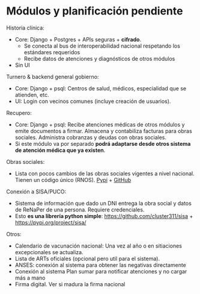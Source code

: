 # Módulos y planificación pendiente

Historia clínica:
 - Core: Django + Postgres + APIs seguras + **cifrado**.
   + Se conecta al bus de interoperabilidad nacional respetando los estándares requeridos
   + Recibe datos de atenciones y diagnósticos de otros módulos
 - Sin UI

Turnero & backend general gobierno:
 - Core: Django + psql: Centros de salud, médicos, especialidad que se atienden, etc.
 - UI: Login con vecinos comunes (incluye creación de usuarios). 

Recupero:
 - Core: Django + psql: Recibe atenciones médicas de otros módulos y emite documentos a firmar. Almacena y contabiliza facturas para obras sociales. Administra cobranzas y deudas con obras sociales. 
 - Si este módulo va por separado **podrá adaptarse desde otros sistema de atención médica que ya existen**.

Obras sociales:
 - Lista con pocos cambios de las obras sociales vigentes a nivel nacional. Tienen un código único (RNOS). [Pypi](https://pypi.org/project/oss-ar/) + [GitHub](https://github.com/cluster311/obras-sociales-argentinas)

Conexión a SISA/PUCO:
 - Sistema de información que dado un DNI entrega la obra social y datos de ReNaPer de una persona. Requiere credenciales.
 - Esto **es una librería python simple**: https://github.com/cluster311/sisa + https://pypi.org/project/sisa/
 
Otros:
 - Calendario de vacunación nacional: Una vez al año o en sitiaciones excepcionales se actualiza. 
 - Lista de ARTs oficiales (opcional pero util para el sistema).  
 - ANSES: conexión al sistema para obtener las negativas directamente
 - Conexión al sistema Plan sumar para notificar atenciones y no cargar más a mano
 - Firma digital. Ver si madura la firma nacional
